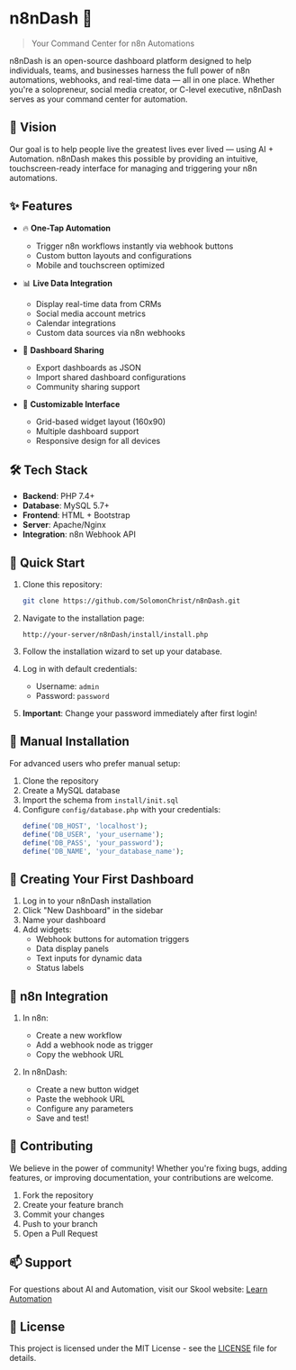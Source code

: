 # n8nDash 🚀

> Your Command Center for n8n Automations

n8nDash is an open-source dashboard platform designed to help individuals, teams, and businesses harness the full power of n8n automations, webhooks, and real-time data — all in one place. Whether you're a solopreneur, social media creator, or C-level executive, n8nDash serves as your command center for automation.

## 🎯 Vision

Our goal is to help people live the greatest lives ever lived — using AI + Automation. n8nDash makes this possible by providing an intuitive, touchscreen-ready interface for managing and triggering your n8n automations.

## ✨ Features

- 🔥 **One-Tap Automation**
  - Trigger n8n workflows instantly via webhook buttons
  - Custom button layouts and configurations
  - Mobile and touchscreen optimized

- 📊 **Live Data Integration**
  - Display real-time data from CRMs
  - Social media account metrics
  - Calendar integrations
  - Custom data sources via n8n webhooks

- 🔄 **Dashboard Sharing**
  - Export dashboards as JSON
  - Import shared dashboard configurations
  - Community sharing support

- 🎨 **Customizable Interface**
  - Grid-based widget layout (160x90)
  - Multiple dashboard support
  - Responsive design for all devices

## 🛠️ Tech Stack

- **Backend**: PHP 7.4+
- **Database**: MySQL 5.7+
- **Frontend**: HTML + Bootstrap
- **Server**: Apache/Nginx
- **Integration**: n8n Webhook API

## 🚀 Quick Start

1. Clone this repository:
   ```bash
   git clone https://github.com/SolomonChrist/n8nDash.git
   ```

2. Navigate to the installation page:
   ```
   http://your-server/n8nDash/install/install.php
   ```

3. Follow the installation wizard to set up your database.

4. Log in with default credentials:
   - Username: `admin`
   - Password: `password`

5. **Important**: Change your password immediately after first login!

## 📖 Manual Installation

For advanced users who prefer manual setup:

1. Clone the repository
2. Create a MySQL database
3. Import the schema from `install/init.sql`
4. Configure `config/database.php` with your credentials:
   ```php
   define('DB_HOST', 'localhost');
   define('DB_USER', 'your_username');
   define('DB_PASS', 'your_password');
   define('DB_NAME', 'your_database_name');
   ```

## 🎨 Creating Your First Dashboard

1. Log in to your n8nDash installation
2. Click "New Dashboard" in the sidebar
3. Name your dashboard
4. Add widgets:
   - Webhook buttons for automation triggers
   - Data display panels
   - Text inputs for dynamic data
   - Status labels

## 🔗 n8n Integration

1. In n8n:
   - Create a new workflow
   - Add a webhook node as trigger
   - Copy the webhook URL

2. In n8nDash:
   - Create a new button widget
   - Paste the webhook URL
   - Configure any parameters
   - Save and test!

## 🤝 Contributing

We believe in the power of community! Whether you're fixing bugs, adding features, or improving documentation, your contributions are welcome.

1. Fork the repository
2. Create your feature branch
3. Commit your changes
4. Push to your branch
5. Open a Pull Request

## 📫 Support

For questions about AI and Automation, visit our Skool website: [Learn Automation](https://www.skool.com/learn-automation/about)

## 📜 License

This project is licensed under the MIT License - see the [LICENSE](LICENSE) file for details. 